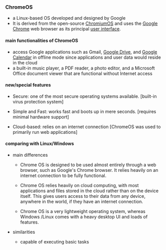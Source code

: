 ### ChromeOS

- a Linux-based OS developed and designed by Google
- It is derived from the open-source [ChromiumOS](https://en.wikipedia.org/wiki/ChromiumOS) and uses the [Google Chrome](https://en.wikipedia.org/wiki/Google_Chrome) web browser as its principal [user interface](https://en.wikipedia.org/wiki/User_interface).



#### main functionalities of ChromeOS

- access Google applications such as Gmail, [Google Drive,](https://www.infiflex.com/how-to-mount-google-drive-as-a-disk-on-a-linux-server) and [Google Calendar](https://www.infiflex.com/g-suite-contacts-calendar--tasks-can-also-be-synced-with-outlook-apart-from-mails) in offline mode since applications and user data would reside in the cloud
-  a built-in music player, a PDF reader,  a photo editor, and a Microsoft[ ](https://en.wikipedia.org/wiki/Microsoft_Office)Office document viewer that are functional without Internet access



#### new/special features

- Secure: one of the most secure operating systems available. [built-in virus protection system]
- Simple and Fast: works fast and boots up in mere seconds. [requires minimal hardware support]

- Cloud-based: relies on an internet connection [ChromeOS was used to primarily run web applications]

#### comparing with Linux/Windows

- main differences

  -  Chrome OS is designed to be used almost entirely through a web browser, such as Google's Chrome browser. It relies heavily on an internet connection to be fully functional.

  -  Chrome OS relies heavily on cloud computing, with most applications and files stored in the cloud rather than on the device itself. This gives users access to their data from any device, anywhere in the world, if they have an internet connection.
  - Chrome OS is a very lightweight operating system, whereas Windows /Linux comes with a heavy desktop UI and loads of features.

- similarities
  - capable of executing basic tasks



